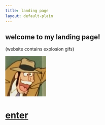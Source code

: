 ```yaml
---
title: landing page
layout: default-plain
---
```


<div class="centered">

  <h2>welcome to my landing page!</h2>

  <p>(website contains explosion gifs)</p>

  <img src="/assets/images/emojis/zenigata.png" alt="favicon" title="favicon">

  <h1>
    <a href="/home.html">enter</a>
  </h1>

</div>
